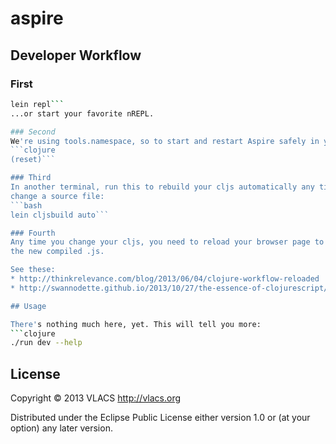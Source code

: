 # aspire

## Developer Workflow
### First
```bash
lein repl```
...or start your favorite nREPL.

### Second
We're using tools.namespace, so to start and restart Aspire safely in your REPL, say:
```clojure
(reset)```

### Third
In another terminal, run this to rebuild your cljs automatically any time you
change a source file:
```bash
lein cljsbuild auto```

### Fourth
Any time you change your cljs, you need to reload your browser page to pick up
the new compiled .js.

See these:
* http://thinkrelevance.com/blog/2013/06/04/clojure-workflow-reloaded
* http://swannodette.github.io/2013/10/27/the-essence-of-clojurescript/

## Usage

There's nothing much here, yet. This will tell you more:
```clojure
./run dev --help
```

## License

Copyright © 2013 VLACS http://vlacs.org

Distributed under the Eclipse Public License either version 1.0 or (at
your option) any later version.
